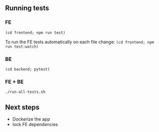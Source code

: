 ## Running tests
### FE
`(cd frontend; npm run test)`

To run the FE tests automatically on each file change:
`(cd frontend; npm run test:watch)`

### BE
`(cd backend; pytest)`

### FE + BE
`./run-all-tests.sh`

## Next steps

- Dockerize the app
- lock FE dependencies
